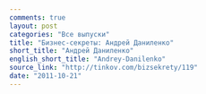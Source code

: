 ```yaml
---
comments: true
layout: post
categories: "Все выпуски"
title: "Бизнес-секреты: Андрей Даниленко"
short_title: "Андрей Даниленко"
english_short_title: "Andrey-Danilenko"
source_link: "http://tinkov.com/bizsekrety/119"
date: "2011-10-21"
---
```

